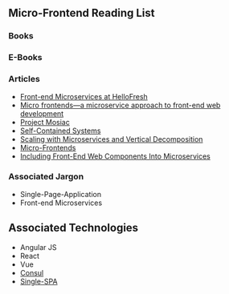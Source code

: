 ## Micro-Frontend Reading List

### Books

### E-Books

### Articles
* [Front-end Microservices at HelloFresh](https://engineering.hellofresh.com/front-end-microservices-at-hellofresh-23978a611b87)
* [Micro frontends—a microservice approach to front-end web development](https://medium.com/@tomsoderlund/micro-frontends-a-microservice-approach-to-front-end-web-development-f325ebdadc16)
* [Project Mosiac](https://www.mosaic9.org/)
* [Self-Contained Systems](http://scs-architecture.org/index.html)
* [Scaling with Microservices and Vertical Decomposition](https://dev.otto.de/2014/07/29/scaling-with-microservices-and-vertical-decomposition/)
* [Micro-Frontends](https://micro-frontends.org/)
* [Including Front-End Web Components Into Microservices](https://technologyconversations.com/2015/08/09/including-front-end-web-components-into-microservices/)

### Associated Jargon
* Single-Page-Application
* Front-end Microservices

## Associated Technologies
* Angular JS
* React
* Vue
* [Consul](https://www.consul.io/)
* [Single-SPA](https://single-spa.js.org/)
